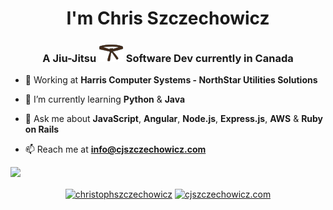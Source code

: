 <h1 align="center">I'm Chris Szczechowicz</h1>
<h3 align="center">A Jiu-Jitsu 
  <img src="https://raw.githubusercontent.com/AppSecure-nrw/security-belts/assets/belt-img/08_security-belt-brown.svg" width="40" /> 
  Software Dev currently in Canada
</h3>

- :briefcase: Working at **Harris Computer Systems - NorthStar Utilities Solutions**

- 🌱 I’m currently learning **Python** & **Java**

- 💬 Ask me about **JavaScript**, **Angular**, **Node.js**, **Express.js**, **AWS** & **Ruby on Rails**

- 📫 Reach me at **info@cjszczechowicz.com**

![](http://github-profile-summary-cards.vercel.app/api/cards/repos-per-language?username=christophszcz&theme=default)

<p align="center">
<a href="https://linkedin.com/in/christophszczechowicz" target="blank"><img align="center" src="https://cdn.jsdelivr.net/npm/simple-icons@3.0.1/icons/linkedin.svg" alt="christophszczechowicz" height="30" width="30" /></a>
<a href="https://cjszczechowicz.com" target="blank"><img align="center" src="https://hdclipartall.com/images/website-clipart-web-symbol-cliparts-free-download-clip-art-free-clip-art-on-pertaining-to-2000x2000.png" alt="cjszczechowicz.com" height="30" width="30" /></a>
</p>
